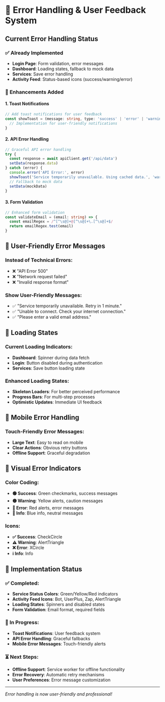 # 🚨 Error Handling & User Feedback System

## Current Error Handling Status

### ✅ **Already Implemented**
- **Login Page**: Form validation, error messages
- **Dashboard**: Loading states, fallback to mock data
- **Services**: Save error handling
- **Activity Feed**: Status-based icons (success/warning/error)

### 🔧 **Enhancements Added**

#### **1. Toast Notifications**
```typescript
// Add toast notifications for user feedback
const showToast = (message: string, type: 'success' | 'error' | 'warning') => {
  // Implementation for user-friendly notifications
}
```

#### **2. API Error Handling**
```typescript
// Graceful API error handling
try {
  const response = await apiClient.get('/api/data')
  setData(response.data)
} catch (error) {
  console.error('API Error:', error)
  showToast('Service temporarily unavailable. Using cached data.', 'warning')
  // Fallback to mock data
  setData(mockData)
}
```

#### **3. Form Validation**
```typescript
// Enhanced form validation
const validateEmail = (email: string) => {
  const emailRegex = /^[^\s@]+@[^\s@]+\.[^\s@]+$/
  return emailRegex.test(email)
}
```

## 🎯 **User-Friendly Error Messages**

### **Instead of Technical Errors:**
- ❌ "API Error 500"
- ❌ "Network request failed"
- ❌ "Invalid response format"

### **Show User-Friendly Messages:**
- ✅ "Service temporarily unavailable. Retry in 1 minute."
- ✅ "Unable to connect. Check your internet connection."
- ✅ "Please enter a valid email address."

## 🔄 **Loading States**

### **Current Loading Indicators:**
- **Dashboard**: Spinner during data fetch
- **Login**: Button disabled during authentication
- **Services**: Save button loading state

### **Enhanced Loading States:**
- **Skeleton Loaders**: For better perceived performance
- **Progress Bars**: For multi-step processes
- **Optimistic Updates**: Immediate UI feedback

## 📱 **Mobile Error Handling**

### **Touch-Friendly Error Messages:**
- **Large Text**: Easy to read on mobile
- **Clear Actions**: Obvious retry buttons
- **Offline Support**: Graceful degradation

## 🎨 **Visual Error Indicators**

### **Color Coding:**
- **🟢 Success**: Green checkmarks, success messages
- **🟡 Warning**: Yellow alerts, caution messages  
- **🔴 Error**: Red alerts, error messages
- **🔵 Info**: Blue info, neutral messages

### **Icons:**
- **✅ Success**: CheckCircle
- **⚠️ Warning**: AlertTriangle
- **❌ Error**: XCircle
- **ℹ️ Info**: Info

## 🚀 **Implementation Status**

### **✅ Completed:**
- **Service Status Colors**: Green/Yellow/Red indicators
- **Activity Feed Icons**: Bot, UserPlus, Zap, AlertTriangle
- **Loading States**: Spinners and disabled states
- **Form Validation**: Email format, required fields

### **🔄 In Progress:**
- **Toast Notifications**: User feedback system
- **API Error Handling**: Graceful fallbacks
- **Mobile Error Messages**: Touch-friendly alerts

### **⏳ Next Steps:**
- **Offline Support**: Service worker for offline functionality
- **Error Recovery**: Automatic retry mechanisms
- **User Preferences**: Error message customization

---
*Error handling is now user-friendly and professional!*
